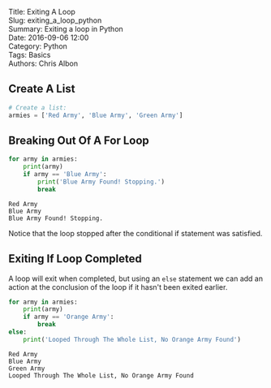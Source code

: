 Title: Exiting A Loop  
Slug: exiting_a_loop_python  
Summary: Exiting a loop in Python  
Date: 2016-09-06 12:00  
Category: Python  
Tags: Basics  
Authors: Chris Albon

## Create A List


```python
# Create a list:
armies = ['Red Army', 'Blue Army', 'Green Army']
```

## Breaking Out Of A For Loop


```python
for army in armies:
    print(army)
    if army == 'Blue Army':
        print('Blue Army Found! Stopping.')
        break
```

    Red Army
    Blue Army
    Blue Army Found! Stopping.


Notice that the loop stopped after the conditional if statement was satisfied.

## Exiting If Loop Completed

A loop will exit when completed, but using an `else` statement we can add an action at the conclusion of the loop if it hasn't been exited earlier.


```python
for army in armies:
    print(army)
    if army == 'Orange Army':
        break
else:
    print('Looped Through The Whole List, No Orange Army Found')
```

    Red Army
    Blue Army
    Green Army
    Looped Through The Whole List, No Orange Army Found

